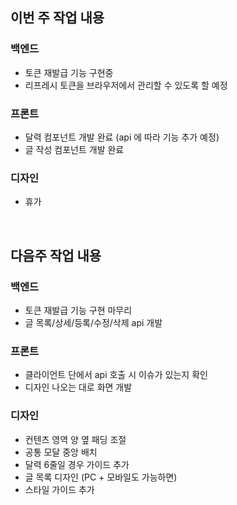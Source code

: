 ## 이번 주 작업 내용

### 백엔드
- 토큰 재발급 기능 구현중
- 리프레시 토큰을 브라우저에서 관리할 수 있도록 할 예정

### 프론트
- 달력 컴포넌트 개발 완료 (api 에 따라 기능 추가 예정)
- 글 작성 컴포넌트 개발 완료

### 디자인
- 휴가

<br>

## 다음주 작업 내용

### 백엔드
- 토큰 재발급 기능 구현 마무리
- 글 목록/상세/등록/수정/삭제 api 개발

### 프론트
- 클라이언트 단에서 api 호출 시 이슈가 있는지 확인
- 디자인 나오는 대로 화면 개발

### 디자인
- 컨텐츠 영역 양 옆 패딩 조절
- 공통 모달 중앙 배치
- 달력 6줄일 경우 가이드 추가
- 글 목록 디자인 (PC + 모바일도 가능하면)
- 스타일 가이드 추가
